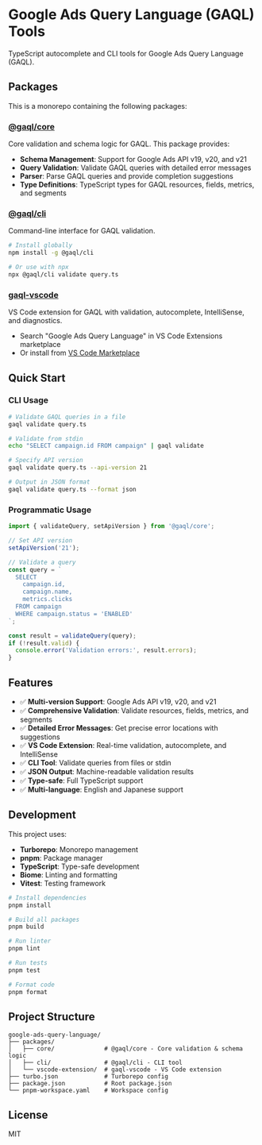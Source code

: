 # Google Ads Query Language (GAQL) Tools

TypeScript autocomplete and CLI tools for Google Ads Query Language (GAQL).

## Packages

This is a monorepo containing the following packages:

### [@gaql/core](./packages/core)

Core validation and schema logic for GAQL. This package provides:

- **Schema Management**: Support for Google Ads API v19, v20, and v21
- **Query Validation**: Validate GAQL queries with detailed error messages
- **Parser**: Parse GAQL queries and provide completion suggestions
- **Type Definitions**: TypeScript types for GAQL resources, fields, metrics, and segments

### [@gaql/cli](./packages/cli)

Command-line interface for GAQL validation.

```bash
# Install globally
npm install -g @gaql/cli

# Or use with npx
npx @gaql/cli validate query.ts
```

### [gaql-vscode](./packages/vscode-extension)

VS Code extension for GAQL with validation, autocomplete, IntelliSense, and diagnostics.

- Search "Google Ads Query Language" in VS Code Extensions marketplace
- Or install from [VS Code Marketplace](https://marketplace.visualstudio.com/)

## Quick Start

### CLI Usage

```bash
# Validate GAQL queries in a file
gaql validate query.ts

# Validate from stdin
echo "SELECT campaign.id FROM campaign" | gaql validate

# Specify API version
gaql validate query.ts --api-version 21

# Output in JSON format
gaql validate query.ts --format json
```

### Programmatic Usage

```typescript
import { validateQuery, setApiVersion } from '@gaql/core';

// Set API version
setApiVersion('21');

// Validate a query
const query = `
  SELECT
    campaign.id,
    campaign.name,
    metrics.clicks
  FROM campaign
  WHERE campaign.status = 'ENABLED'
`;

const result = validateQuery(query);
if (!result.valid) {
  console.error('Validation errors:', result.errors);
}
```

## Features

- ✅ **Multi-version Support**: Google Ads API v19, v20, and v21
- ✅ **Comprehensive Validation**: Validate resources, fields, metrics, and segments
- ✅ **Detailed Error Messages**: Get precise error locations with suggestions
- ✅ **VS Code Extension**: Real-time validation, autocomplete, and IntelliSense
- ✅ **CLI Tool**: Validate queries from files or stdin
- ✅ **JSON Output**: Machine-readable validation results
- ✅ **Type-safe**: Full TypeScript support
- ✅ **Multi-language**: English and Japanese support

## Development

This project uses:

- **Turborepo**: Monorepo management
- **pnpm**: Package manager
- **TypeScript**: Type-safe development
- **Biome**: Linting and formatting
- **Vitest**: Testing framework

```bash
# Install dependencies
pnpm install

# Build all packages
pnpm build

# Run linter
pnpm lint

# Run tests
pnpm test

# Format code
pnpm format
```

## Project Structure

```
google-ads-query-language/
├── packages/
│   ├── core/              # @gaql/core - Core validation & schema logic
│   ├── cli/               # @gaql/cli - CLI tool
│   └── vscode-extension/  # gaql-vscode - VS Code extension
├── turbo.json             # Turborepo config
├── package.json           # Root package.json
└── pnpm-workspace.yaml    # Workspace config
```

## License

MIT
